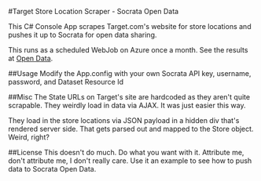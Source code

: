 ﻿#Target Store Location Scraper - Socrata Open Data

This C# Console App scrapes Target.com's website for store locations and pushes it up to Socrata for open data sharing.

This runs as a scheduled WebJob on Azure once a month. See the results at [Open Data](https://opendata.socrata.com/Business/Target-Stores-in-USA/4mte-zfws).

##Usage
Modify the App.config with your own Socrata API key, username, password, and Dataset Resource Id

##Misc
The State URLs on Target's site are hardcoded as they aren't quite scrapable. They weirdly load in data via AJAX. It was just easier this way. 

They load in the store locations via JSON payload in a hidden div that's rendered server side. That gets parsed out and mapped to the Store object.
Weird, right?

##License
This doesn't do much. Do what you want with it. Attribute me, don't attribute me, I don't really care. Use it an example to see how to push data to Socrata Open Data. 